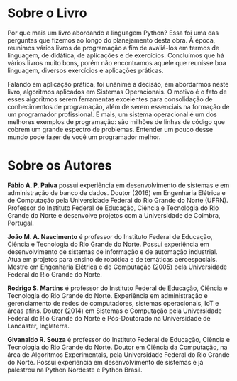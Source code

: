 # Sobre o Livro
Por que mais um livro abordando a linguagem Python? Essa foi uma das perguntas que fizemos ao longo do planejamento desta obra. À época, reunimos vários livros de programação a fim de avaliá-los em termos de linguagem, de didática, de aplicações e de exercícios. Concluímos que há vários livros muito bons, porém não encontramos aquele que reunisse boa linguagem, diversos exercícios e aplicações práticas. 

Falando em aplicação prática, foi unânime a decisão, em abordarmos neste livro, algoritmos aplicados em Sistemas Operacionais. O motivo é o fato de esses algoritmos serem ferramentas excelentes para consolidação de conhecimentos de programação, além de serem essenciais na formação de um programador profissional. E mais, um sistema operacional é um dos melhores exemplos de programação: são milhões de linhas de código que cobrem um grande espectro de problemas. Entender um pouco desse mundo pode fazer de você um programador melhor.


# Sobre os Autores
**Fábio A. P. Paiva** possui experiência em desenvolvimento de sistemas e em administração de banco de dados. Doutor (2016) em Engenharia Elétrica e de Computação pela Universidade Federal do Rio Grande do Norte (UFRN). Professor do Instituto Federal de Educação, Ciência e Tecnologia do Rio Grande do Norte e desenvolve projetos com a Universidade de Coimbra, Portugal.

**João M. A. Nascimento** é professor do Instituto Federal de Educação, Ciência e Tecnologia do Rio Grande do Norte. Possui experiência em desenvolvimento de sistemas de informação e de automação industrial. Atua em projetos para ensino de robótica e de temáticas aeroespaciais. Mestre em Engenharia Elétrica e de Computação (2005) pela Universidade Federal do Rio Grande do Norte.

**Rodrigo S. Martins** é professor do Instituto Federal de Educação, Ciência e Tecnologia do Rio Grande do Norte. Experiência em administração e gerenciamento de redes de computadores, sistemas operacionais, IoT e áreas afins. Doutor (2014) em Sistemas e Computação pela Universidade Federal do Rio Grande do Norte e Pós-Doutorado na Universidade
de Lancaster, Inglaterra.

**Givanaldo R. Souza** é professor do Instituto Federal de Educação, Ciência e Tecnologia do Rio Grande do Norte. Doutor em Ciência da Computação, na área de Algoritmos Experimentais, pela Universidade Federal do Rio Grande do Norte. Possui experiência em desenvolvimento de sistemas e já palestrou na Python Nordeste e Python Brasil.

<!--
**peoolivro/peoolivro** is a ✨ _special_ ✨ repository because its `README.md` (this file) appears on your GitHub profile.

Here are some ideas to get you started:

- 🔭 I’m currently working on ...
- 🌱 I’m currently learning ...
- 👯 I’m looking to collaborate on ...
- 🤔 I’m looking for help with ...
- 💬 Ask me about ...
- 📫 How to reach me: ...
- 😄 Pronouns: ...
- ⚡ Fun fact: ...
-->
